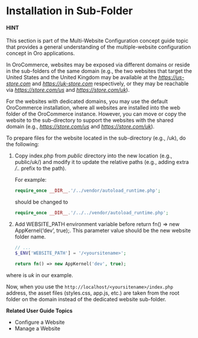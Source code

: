 <a id="system-websites-prepare-to-host-a-website-in-the-domain-sub-folder"></a>

# Installation in Sub-Folder

#### HINT
This section is part of the Multi-Website Configuration concept guide topic that provides a general understanding of the multiple-website configuration concept in Oro applications.

In OroCommerce, websites may be exposed via different domains or reside in the sub-folders of the same domain (e.g., the two websites that target the United States and the United Kingdom may be available at the *https://us-store.com* and *https://uk-store.com* respectively, or they may be reachable via *https://store.com/us* and *https://store.com/uk*).

For the websites with dedicated domains, you may use the default OroCommerce installation, where all websites are installed into the web folder of the OroCommerce instance. However, you can move or copy the website to the sub-directory to support the websites with the shared domain (e.g., *https://store.com/us* and *https://store.com/uk*).

To prepare files for the website located in the sub-directory (e.g., /uk), do the following:

1. Copy index.php from *public* directory into the new location (e.g., public/uk/) and modify it to update the relative paths (e.g., adding extra  */..* prefix to the path).

   For example:
   ```php
   require_once __DIR__.'/../vendor/autoload_runtime.php';
   ```

   should be changed to
   ```php
   require_once __DIR__.'/../../vendor/autoload_runtime.php';
   ```
2. Add WEBSITE_PATH environment variable before return fn() => new AppKernel(‘dev’, true);. This parameter value should be the new website folder name.
   ```php
   // ...
   $_ENV['WEBSITE_PATH'] = '/<yoursitename>';

   return fn() => new AppKernel('dev', true);
   ```

where <yoursitename> is *uk* in our example.

Now, when you use the `http://localhost/<yoursitename>/index.php` address, the asset files (styles.css, app.js, etc.) are taken from the root folder on the domain instead of the dedicated website sub-folder.

**Related User Guide Topics**

* Configure a Website
* Manage a Website
